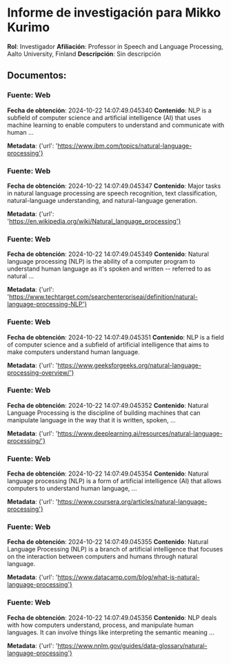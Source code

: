 # Informe de investigación para Mikko Kurimo

**Rol**: Investigador
**Afiliación**: Professor in Speech and Language Processing, Aalto University, Finland
**Descripción**: Sin descripción

## Documentos:

### Fuente: Web
**Fecha de obtención**: 2024-10-22 14:07:49.045340
**Contenido**:
NLP is a subfield of computer science and artificial intelligence (AI) that uses machine learning to enable computers to understand and communicate with human ...

**Metadata**: {'url': 'https://www.ibm.com/topics/natural-language-processing'}

### Fuente: Web
**Fecha de obtención**: 2024-10-22 14:07:49.045347
**Contenido**:
Major tasks in natural language processing are speech recognition, text classification, natural-language understanding, and natural-language generation.

**Metadata**: {'url': 'https://en.wikipedia.org/wiki/Natural_language_processing'}

### Fuente: Web
**Fecha de obtención**: 2024-10-22 14:07:49.045349
**Contenido**:
Natural language processing (NLP) is the ability of a computer program to understand human language as it's spoken and written -- referred to as natural ...

**Metadata**: {'url': 'https://www.techtarget.com/searchenterpriseai/definition/natural-language-processing-NLP'}

### Fuente: Web
**Fecha de obtención**: 2024-10-22 14:07:49.045351
**Contenido**:
NLP is a field of computer science and a subfield of artificial intelligence that aims to make computers understand human language.

**Metadata**: {'url': 'https://www.geeksforgeeks.org/natural-language-processing-overview/'}

### Fuente: Web
**Fecha de obtención**: 2024-10-22 14:07:49.045352
**Contenido**:
Natural Language Processing is the discipline of building machines that can manipulate language in the way that it is written, spoken, ...

**Metadata**: {'url': 'https://www.deeplearning.ai/resources/natural-language-processing/'}

### Fuente: Web
**Fecha de obtención**: 2024-10-22 14:07:49.045354
**Contenido**:
Natural language processing (NLP) is a form of artificial intelligence (AI) that allows computers to understand human language, ...

**Metadata**: {'url': 'https://www.coursera.org/articles/natural-language-processing'}

### Fuente: Web
**Fecha de obtención**: 2024-10-22 14:07:49.045355
**Contenido**:
Natural Language Processing (NLP) is a branch of artificial intelligence that focuses on the interaction between computers and humans through natural language.

**Metadata**: {'url': 'https://www.datacamp.com/blog/what-is-natural-language-processing'}

### Fuente: Web
**Fecha de obtención**: 2024-10-22 14:07:49.045356
**Contenido**:
NLP deals with how computers understand, process, and manipulate human languages. It can involve things like interpreting the semantic meaning ...

**Metadata**: {'url': 'https://www.nnlm.gov/guides/data-glossary/natural-language-processing'}

